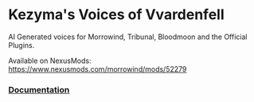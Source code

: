 # Kezyma's Voices of Vvardenfell

AI Generated voices for Morrowind, Tribunal, Bloodmoon and the Official Plugins.

Available on NexusMods: https://www.nexusmods.com/morrowind/mods/52279

### [Documentation](https://kezyma.github.io/?p=voicesofvvardenfell)
